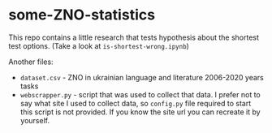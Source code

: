# some-ZNO-statistics
This repo contains a little research that tests hypothesis about the shortest test options. (Take a look at `is-shortest-wrong.ipynb`)

Another files:
* `dataset.csv` - ZNO in ukrainian language and literature 2006-2020 years tasks 
* `webscrapper.py` - script that was used to collect that data. I prefer not to say what site I used to collect data, so `config.py`
file required to start this script is not provided. If you know the site url you can recreate it by yourself.
